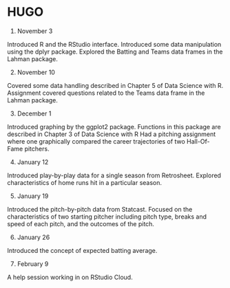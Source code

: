 # HUGO
 
1.  November 3

Introduced R and the RStudio interface.  Introduced some data manipulation using the dplyr package.  Explored the 
Batting and Teams data frames in the Lahman package.

2.  November 10

Covered some  data handling described in Chapter 5 of Data Science with R.  Assignment covered questions
related to the Teams data frame in the Lahman package.

3.  December 1

Introduced graphing by the ggplot2 package.  Functions in this package are described in Chapter 3 of Data Science with R
Had a pitching assignment where one graphically compared the career trajectories of two Hall-Of-Fame pitchers.

4.  January 12

Introduced play-by-play data for a single season from Retrosheet.  Explored characteristics of home runs hit in a particular
season.

5.  January 19

Introduced the pitch-by-pitch data from Statcast.  Focused on the characteristics of two starting pitcher including
pitch type, breaks and speed of each pitch, and the outcomes of the pitch.

6.  January 26

Introduced the concept of expected batting average.

7.  February 9

A help session working in on RStudio Cloud.

